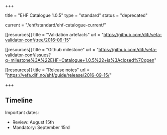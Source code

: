 +++

title = "EHF Catalogue 1.0.5"
type = "standard"
status = "deprecated"

current = "/ehf/standard/ehf-catalogue-current/"

[[resources]]
title = "Validation artefacts"
url = "https://github.com/difi/vefa-validator-conf/tree/2016-09-15"

[[resources]]
title = "Github milestone"
url = "https://github.com/difi/vefa-validator-conf/issues?q=milestone%3A%22EHF+Catalogue+1.0.5%22+is%3Aclosed%7Copen"

[[resources]]
title = "Release notes"
url = "https://vefa.difi.no/ehf/guide/release/2016-09-15/"

+++

## Timeline

Important dates:

* Review: August 15th
* Mandatory: September 15rd
